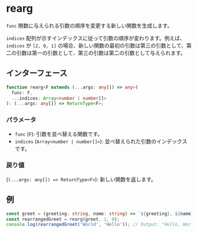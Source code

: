 # rearg

`func` 関数に与えられる引数の順序を変更する新しい関数を生成します。

`indices` 配列が示すインデックスに従って引数の順序が変わります。例えば、`indices` が `[2, 0, 1]` の場合、新しい関数の最初の引数は第三の引数として、第二の引数は第一の引数として、第三の引数は第二の引数として与えられます。

## インターフェース

```typescript
function rearg<F extends (...args: any[]) => any>(
  func: F,
  ...indices: Array<number | number[]>
): (...args: any[]) => ReturnType<F>;
```

### パラメータ

- `func` (`F`): 引数を並べ替える関数です。
- `indices` (`Array<number | number[]>`): 並べ替えられた引数のインデックスです。

### 戻り値

(`(...args: any[]) => ReturnType<F>`): 新しい関数を返します。

## 例

```typescript
const greet = (greeting: string, name: string) => `${greeting}, ${name}!`;
const rearrangedGreet = rearg(greet, 1, 0);
console.log(rearrangedGreet('World', 'Hello')); // Output: "Hello, World!"
```
